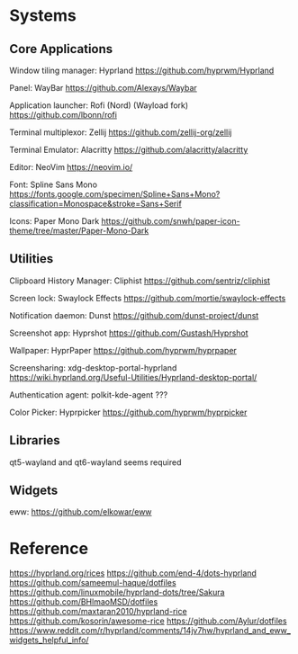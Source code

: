 # Systems
## Core Applications
Window tiling manager:  Hyprland                    https://github.com/hyprwm/Hyprland

Panel:                  WayBar                      https://github.com/Alexays/Waybar

Application launcher:   Rofi (Nord) (Wayload fork)  https://github.com/lbonn/rofi

Terminal multiplexor:   Zellij                      https://github.com/zellij-org/zellij

Terminal Emulator:      Alacritty                   https://github.com/alacritty/alacritty

Editor:                 NeoVim                      https://neovim.io/

Font:                   Spline Sans Mono            https://fonts.google.com/specimen/Spline+Sans+Mono?classification=Monospace&stroke=Sans+Serif

Icons:                  Paper Mono Dark             https://github.com/snwh/paper-icon-theme/tree/master/Paper-Mono-Dark

## Utilities
Clipboard History Manager: Cliphist                     https://github.com/sentriz/cliphist

Screen lock:               Swaylock Effects             https://github.com/mortie/swaylock-effects

Notification daemon:      Dunst                         https://github.com/dunst-project/dunst

Screenshot app:            Hyprshot                     https://github.com/Gustash/Hyprshot

Wallpaper:                 HyprPaper                    https://github.com/hyprwm/hyprpaper

Screensharing:             xdg-desktop-portal-hyprland  https://wiki.hyprland.org/Useful-Utilities/Hyprland-desktop-portal/

Authentication agent:      polkit-kde-agent             ???

Color Picker:              Hyprpicker                   https://github.com/hyprwm/hyprpicker

## Libraries
qt5-wayland and qt6-wayland seems required


## Widgets
eww:  https://github.com/elkowar/eww



# Reference
https://hyprland.org/rices
https://github.com/end-4/dots-hyprland
https://github.com/sameemul-haque/dotfiles
https://github.com/linuxmobile/hyprland-dots/tree/Sakura
https://github.com/BHlmaoMSD/dotfiles
https://github.com/maxtaran2010/hyprland-rice
https://github.com/kosorin/awesome-rice
https://github.com/Aylur/dotfiles
https://www.reddit.com/r/hyprland/comments/14jv7hw/hyprland_and_eww_widgets_helpful_info/
